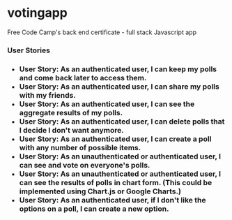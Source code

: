 # votingapp
Free Code Camp's back end certificate - full stack Javascript app

<h3>User Stories<h3>
<ul>
<li>User Story: As an authenticated user, I can keep my polls and come back later to access them.</li>
<li>User Story: As an authenticated user, I can share my polls with my friends.</li>
<li>User Story: As an authenticated user, I can see the aggregate results of my polls.</li>
<li>User Story: As an authenticated user, I can delete polls that I decide I don't want anymore.</li>
<li>User Story: As an authenticated user, I can create a poll with any number of possible items.</li>
<li>User Story: As an unauthenticated or authenticated user, I can see and vote on everyone's polls.</li>
<li>User Story: As an unauthenticated or authenticated user, I can see the results of polls in chart form. (This could be implemented using Chart.js or Google Charts.)</li>
<li>User Story: As an authenticated user, if I don't like the options on a poll, I can create a new option.</li>
</ul>
